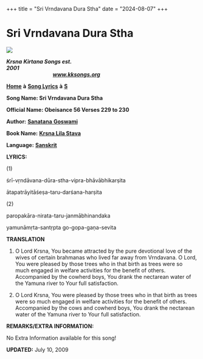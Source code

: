 +++
title = "Sri Vrndavana Dura Stha"
date = "2024-08-07"
+++

# Sri Vrndavana Dura Stha 
**[![](http://kksongs.org/image_files/image002.jpg)](http://kksongs.org/)**

**_Krsna_** **_Kirtana Songs est. 2001_**                                                                                                                                                      **_www.kksongs.org_**

**[Home](http://kksongs.org/)** **à** **[Song Lyrics](http://kksongs.org/lyrics.html)** **à** **[S](http://kksongs.org/songs/song_s.html)**

**Song Name: Sri Vrndavana Dura Stha**

**Official Name: Obeisance 56 Verses 229 to 230**

**Author:** [**Sanatana** **Goswami**](http://kksongs.org/authors/list/sanatana_g.html)

**Book Name:** [**Krsna Lila Stava**](http://kksongs.org/authors/krsnalilastava.html)

**Language:** [**Sanskrit**](http://kksongs.org/language/list/sanskrit.html)

**LYRICS:**

(1)

śrī-vṛndāvana-dūra-stha-vipra-bhāvābhikarṣita

ātapatrāyitāśeṣa-taru-darśana-harṣita

(2)

paropakāra-nirata-taru-janmābhinandaka

yamunāmṛta-santṛpta go-gopa-gaṇa-sevita

**TRANSLATION**

1) O Lord Krsna, You became attracted by the pure devotional love of the wives of certain brahmanas who lived far away from Vrndavana. O Lord, You were pleased by those trees who in that birth as trees were so much engaged in welfare activities for the benefit of others. Accompanied by the cowherd boys, You drank the nectarean water of the Yamuna river to Your full satisfaction.

2) O Lord Krsna, You were pleased by those trees who in that birth as trees were so much engaged in welfare activities for the benefit of others. Accompanied by the cows and cowherd boys, You drank the nectarean water of the Yamuna river to Your full satisfaction.

**REMARKS/EXTRA INFORMATION:**

No Extra Information available for this song!

**UPDATED:** July 10, 2009